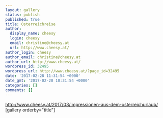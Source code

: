```yaml
---
layout: gallery
status: publish
published: true
title: Österreichreise
author:
  display_name: cheesy
  login: cheesy
  email: christine@cheesy.at
  url: http://www.cheesy.at/
author_login: cheesy
author_email: christine@cheesy.at
author_url: http://www.cheesy.at/
wordpress_id: 32495
wordpress_url: http://www.cheesy.at/?page_id=32495
date: '2017-02-28 11:31:54 +0000'
date_gmt: '2017-02-28 10:31:54 +0000'
categories: []
comments: []
---
```

http://www.cheesy.at/2017/03/impressionen-aus-dem-osterreichurlaub/
[gallery orderby="title"]
